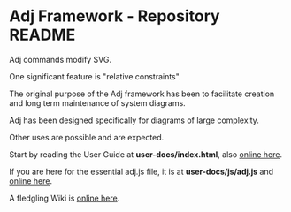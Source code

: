 # Adj Framework - Repository README

Adj commands modify SVG.

One significant feature is "relative constraints".

The original purpose of the Adj framework has been to facilitate
creation and long term maintenance of system diagrams.

Adj has been designed specifically for diagrams of large complexity.

Other uses are possible and are expected.

Start by reading the User Guide at **user-docs/index.html**, also
[online here](http://srguiwiz.github.com/adj-js/user-docs/).

If you are here for the essential adj.js file, it is at **user-docs/js/adj.js**
and [online here](http://srguiwiz.github.com/adj-js/user-docs/js/adj.js).

A fledgling Wiki is [online here](https://github.com/srguiwiz/adj-js/wiki).
